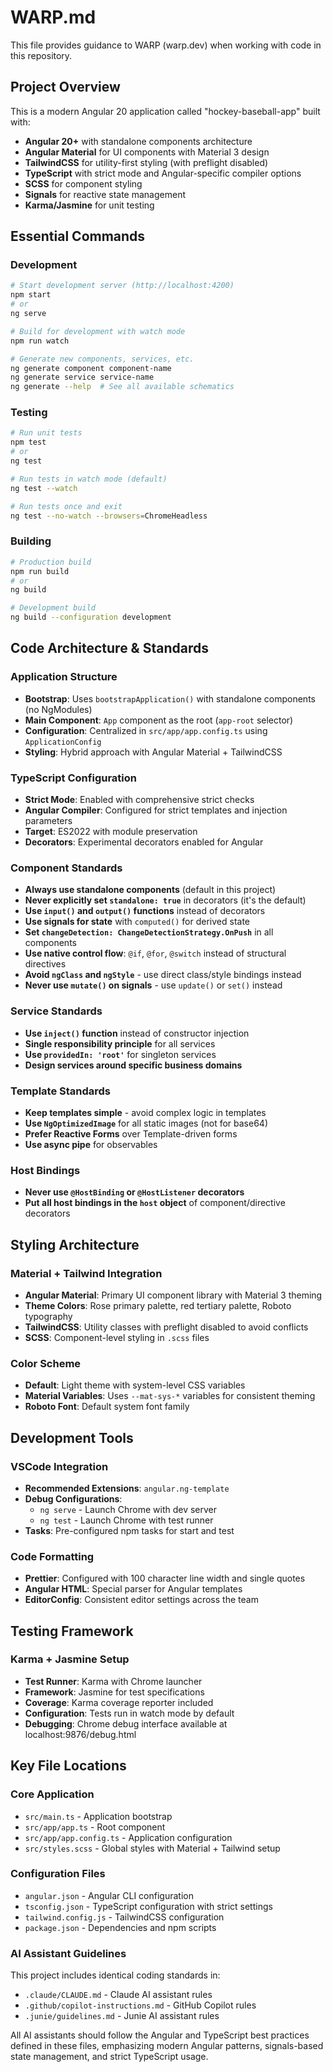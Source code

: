 # WARP.md

This file provides guidance to WARP (warp.dev) when working with code in this repository.

## Project Overview

This is a modern Angular 20 application called "hockey-baseball-app" built with:
- **Angular 20+** with standalone components architecture
- **Angular Material** for UI components with Material 3 design
- **TailwindCSS** for utility-first styling (with preflight disabled)
- **TypeScript** with strict mode and Angular-specific compiler options
- **SCSS** for component styling
- **Signals** for reactive state management
- **Karma/Jasmine** for unit testing

## Essential Commands

### Development
```bash
# Start development server (http://localhost:4200)
npm start
# or
ng serve

# Build for development with watch mode
npm run watch

# Generate new components, services, etc.
ng generate component component-name
ng generate service service-name
ng generate --help  # See all available schematics
```

### Testing
```bash
# Run unit tests
npm test
# or 
ng test

# Run tests in watch mode (default)
ng test --watch

# Run tests once and exit
ng test --no-watch --browsers=ChromeHeadless
```

### Building
```bash
# Production build
npm run build
# or
ng build

# Development build
ng build --configuration development
```

## Code Architecture & Standards

### Application Structure
- **Bootstrap**: Uses `bootstrapApplication()` with standalone components (no NgModules)
- **Main Component**: `App` component as the root (`app-root` selector)
- **Configuration**: Centralized in `src/app/app.config.ts` using `ApplicationConfig`
- **Styling**: Hybrid approach with Angular Material + TailwindCSS

### TypeScript Configuration
- **Strict Mode**: Enabled with comprehensive strict checks
- **Angular Compiler**: Configured for strict templates and injection parameters
- **Target**: ES2022 with module preservation
- **Decorators**: Experimental decorators enabled for Angular

### Component Standards
- **Always use standalone components** (default in this project)
- **Never explicitly set `standalone: true`** in decorators (it's the default)
- **Use `input()` and `output()` functions** instead of decorators
- **Use signals for state** with `computed()` for derived state
- **Set `changeDetection: ChangeDetectionStrategy.OnPush`** in all components
- **Use native control flow**: `@if`, `@for`, `@switch` instead of structural directives
- **Avoid `ngClass` and `ngStyle`** - use direct class/style bindings instead
- **Never use `mutate()` on signals** - use `update()` or `set()` instead

### Service Standards
- **Use `inject()` function** instead of constructor injection
- **Single responsibility principle** for all services
- **Use `providedIn: 'root'`** for singleton services
- **Design services around specific business domains**

### Template Standards
- **Keep templates simple** - avoid complex logic in templates
- **Use `NgOptimizedImage`** for all static images (not for base64)
- **Prefer Reactive Forms** over Template-driven forms
- **Use async pipe** for observables

### Host Bindings
- **Never use `@HostBinding` or `@HostListener` decorators**
- **Put all host bindings in the `host` object** of component/directive decorators

## Styling Architecture

### Material + Tailwind Integration
- **Angular Material**: Primary UI component library with Material 3 theming
- **Theme Colors**: Rose primary palette, red tertiary palette, Roboto typography
- **TailwindCSS**: Utility classes with preflight disabled to avoid conflicts
- **SCSS**: Component-level styling in `.scss` files

### Color Scheme
- **Default**: Light theme with system-level CSS variables
- **Material Variables**: Uses `--mat-sys-*` variables for consistent theming
- **Roboto Font**: Default system font family

## Development Tools

### VSCode Integration
- **Recommended Extensions**: `angular.ng-template`
- **Debug Configurations**: 
  - `ng serve` - Launch Chrome with dev server
  - `ng test` - Launch Chrome with test runner
- **Tasks**: Pre-configured npm tasks for start and test

### Code Formatting
- **Prettier**: Configured with 100 character line width and single quotes
- **Angular HTML**: Special parser for Angular templates
- **EditorConfig**: Consistent editor settings across the team

## Testing Framework

### Karma + Jasmine Setup
- **Test Runner**: Karma with Chrome launcher
- **Framework**: Jasmine for test specifications  
- **Coverage**: Karma coverage reporter included
- **Configuration**: Tests run in watch mode by default
- **Debugging**: Chrome debug interface available at localhost:9876/debug.html

## Key File Locations

### Core Application
- `src/main.ts` - Application bootstrap
- `src/app/app.ts` - Root component
- `src/app/app.config.ts` - Application configuration
- `src/styles.scss` - Global styles with Material + Tailwind setup

### Configuration Files
- `angular.json` - Angular CLI configuration
- `tsconfig.json` - TypeScript configuration with strict settings
- `tailwind.config.js` - TailwindCSS configuration
- `package.json` - Dependencies and npm scripts

### AI Assistant Guidelines
This project includes identical coding standards in:
- `.claude/CLAUDE.md` - Claude AI assistant rules
- `.github/copilot-instructions.md` - GitHub Copilot rules  
- `.junie/guidelines.md` - Junie AI assistant rules

All AI assistants should follow the Angular and TypeScript best practices defined in these files, emphasizing modern Angular patterns, signals-based state management, and strict TypeScript usage.